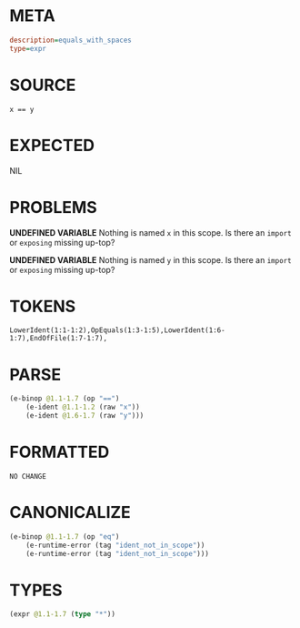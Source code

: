 # META
~~~ini
description=equals_with_spaces
type=expr
~~~
# SOURCE
~~~roc
x == y
~~~
# EXPECTED
NIL
# PROBLEMS
**UNDEFINED VARIABLE**
Nothing is named `x` in this scope.
Is there an `import` or `exposing` missing up-top?

**UNDEFINED VARIABLE**
Nothing is named `y` in this scope.
Is there an `import` or `exposing` missing up-top?

# TOKENS
~~~zig
LowerIdent(1:1-1:2),OpEquals(1:3-1:5),LowerIdent(1:6-1:7),EndOfFile(1:7-1:7),
~~~
# PARSE
~~~clojure
(e-binop @1.1-1.7 (op "==")
	(e-ident @1.1-1.2 (raw "x"))
	(e-ident @1.6-1.7 (raw "y")))
~~~
# FORMATTED
~~~roc
NO CHANGE
~~~
# CANONICALIZE
~~~clojure
(e-binop @1.1-1.7 (op "eq")
	(e-runtime-error (tag "ident_not_in_scope"))
	(e-runtime-error (tag "ident_not_in_scope")))
~~~
# TYPES
~~~clojure
(expr @1.1-1.7 (type "*"))
~~~
